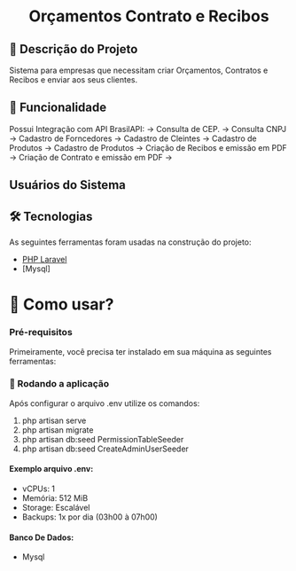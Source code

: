 <h1 align="center">Orçamentos Contrato e Recibos</h1>

## 📖 Descrição do Projeto

Sistema para empresas que necessitam criar Orçamentos, Contratos e Recibos e enviar aos seus clientes.


## 📱 Funcionalidade

Possui Integração com API BrasilAPI:
-> Consulta de CEP.
-> Consulta CNPJ
-> Cadastro de Forncedores
-> Cadastro de Cleintes
-> Cadastro de Produtos
-> Cadastro de Produtos
-> Criação de Recibos e emissão em PDF
-> Criação de Contrato e emissão em PDF
-> 
## Usuários do Sistema



## 🛠 Tecnologias

As seguintes ferramentas foram usadas na construção do projeto:  

- [PHP Laravel](https://laravel.com)
- [Mysql]

<h1>📱 Como usar? </h1> 

### Pré-requisitos

Primeiramente, você precisa ter instalado em sua máquina as seguintes ferramentas:

### 🎲 Rodando a aplicação

Após configurar o arquivo .env utilize os comandos:

1. php artisan serve
2. php artisan migrate
3. php artisan db:seed PermissionTableSeeder
4. php artisan db:seed CreateAdminUserSeeder


#### Exemplo arquivo .env:

 - vCPUs: 1
 - Memória: 512 MiB
 - Storage: Escalável
 - Backups: 1x por dia (03h00 à 07h00)


#### Banco De Dados: 

- Mysql

